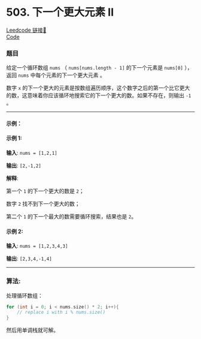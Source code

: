 # 503. 下一个更大元素 II

[Leedcode 链接🔗](https://leetcode.cn/problems/next-greater-element-ii/description/)  
[Code](https://github.com/alstondu/lc/blob/main/503/503.cpp)

### 题目

给定一个循环数组 `nums` （ `nums[nums.length - 1]` 的下一个元素是 `nums[0]` ），返回 `nums` 中每个元素的下一个更大元素 。

数字 `x` 的下一个更大的元素是按数组遍历顺序，这个数字之后的第一个比它更大的数，这意味着你应该循环地搜索它的下一个更大的数。如果不存在，则输出 `-1` 。

---

#### 示例：

#### 示例 1:

**输入**: `nums = [1,2,1]`

**输出**: `[2,-1,2]`

**解释**: 

第一个 `1` 的下一个更大的数是 `2`；

数字 `2` 找不到下一个更大的数； 

第二个 `1` 的下一个最大的数需要循环搜索，结果也是 `2`。

#### 示例 2:

**输入**: `nums = [1,2,3,4,3]`

**输出**: `[2,3,4,-1,4]`

---

### 算法:

处理循环数组：

```c++
for (int i = 0; i < nums.size() * 2; i++){
	// replace i with i % nums.size()
}
```
然后用单调栈就可解。